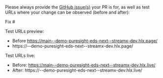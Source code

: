 Please always provide the [GitHub issue(s)](../issues) your PR is for, as well as test URLs where your change can be observed (before and after):

Fix #<gh-issue-id>

Test URLs preview:
- Before https://main--demo-puresight-eds-next--streamx-dev.hlx.page/
- https://<your-branch-name>--demo-puresight-eds-next--streamx-dev.hlx.page/

Test URLs live:
- Before: https://main--demo-puresight-eds-next--streamx-dev.hlx.live/
- After: https://<your-branch-name>--demo-puresight-eds-next--streamx-dev.hlx.live/
